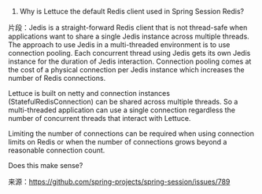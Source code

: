 1. Why is Lettuce the default Redis client used in Spring Session Redis?

片段：Jedis is a straight-forward Redis client that is not thread-safe when applications want to share a single Jedis instance across multiple threads. The approach to use Jedis in a multi-threaded environment is to use connection pooling. Each concurrent thread using Jedis gets its own Jedis instance for the duration of Jedis interaction. Connection pooling comes at the cost of a physical connection per Jedis instance which increases the number of Redis connections.

Lettuce is built on netty and connection instances (StatefulRedisConnection) can be shared across multiple threads. So a multi-threaded application can use a single connection
regardless the number of concurrent threads that interact with Lettuce.

Limiting the number of connections can be required when using connection limits on Redis or when the number of connections grows beyond a reasonable connection count.

Does this make sense?

来源：https://github.com/spring-projects/spring-session/issues/789
